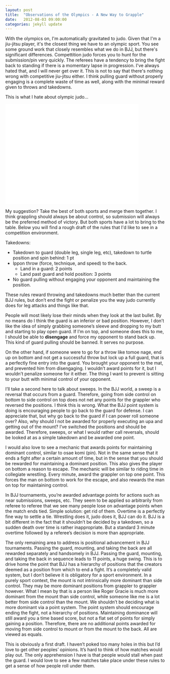 ```yaml
---
layout: post
title:  "Observations of the Olympics - A New Way to Grapple"
date:   2012-08-03 09:00:00
categories: jekyll update
---
```

With the olympics on, I'm automatically gravitated to judo. Given that I'm a jiu-jitsu player, it's the closest thing we have to an olympic sport. You see some ground work that closely resembles what we do in BJJ, but there's significant differences. Compettition judo forces you to hunt for the submission/pin very quickly. The referees have a tendency to bring the fight back to standing if there is a momentary lapse in progression. I've always hated that, and I will never get over it. This is not to say that there's nothing wrong with competitive jiu-jitsu either. I think pulling guard without properly engaging is a complete waste of time as well, along with the minimal reward given to throws and takedowns.

 This is what I hate about olympic judo...

 <iframe width="420" height="315" src="//www.youtube.com/embed/CanWJ7g-5ME" frameborder="0" allowfullscreen></iframe>

My suggestion? Take the best of both sports and merge them together. I think grappling should always be about control, so submission will always be the preferred method of victory. But both sports have a lot to bring to the table. Below you will find a rough draft of the rules that I'd like to see in a competition environment.

Takedowns:

* Takedown to guard (double leg, single leg, etc), takedown to turtle position and spin behind: 1 pt
* Ippon throw (force, technique, and speed) to the back.
  * Land in a guard: 2 points
  * Land past guard and hold position: 3 points
* No guard pulling without engaging your opponent and maintaining the position.

These rules reward throwing and takedowns much better than the current BJJ rules, but don’t end the fight or penalize you the way judo currently does for leg attacks and things like that.

People will most likely lose their minds when they look at the last bullet. By no means do I think the guard is an inferior or bad position. However, I don’t like the idea of simply grabbing someone’s sleeve and dropping to my butt and starting to play open guard. If I’m on top, and someone does this to me, I should be able to **disengage** and force my opponent to stand back up. This kind of guard pulling should be banned. It serves no purpose.

On the other hand, if someone were to go for a throw like tomoe nage, end up on bottom and not get a successful throw but lock up a full guard, that is a perfectly fine entry into the guard. You brought your opponent to the mat, and prevented him from disengaging. I wouldn’t award points for it, but I wouldn’t penalize someone for it either. The thing I want to prevent is sitting to your butt with minimal control of your opponent.

I’ll take a second here to talk about sweeps. In the BJJ world, a sweep is a reversal that occurs from a guard. Therefore, going from side control on bottom to side control on top does not net any points for the grappler who reversed the positions. I think this is wrong. What the BJJ point system is doing is encouraging people to go back to the guard for defense. I can appreciate that, but why go back to the guard if I can power roll someone over? Also, why should I not be awarded for properly executing an upa and getting out of the mount? I’ve switched the positions and should be awarded. Therefore, sweeps, or what I would rather call reversals, should be looked at as a simple takedown and be awarded one point.

I would also love to see a mechanic that awards points for maintaining dominant control, similar to osae komi (pin). Not in the same sense that it ends a fight after a certain amount of time, but in the sense that you should be rewarded for maintaining a dominant position. This also gives the player on bottom a reason to escape. The mechanic will be similar to riding time in collegiate wrestling. Every minute, award the grappler on top one point. This forces the man on bottom to work for the escape, and also rewards the man on top for maintaining control.

In BJJ tournaments, you’re awarded advantage points for actions such as near submissions, sweeps, etc. They seem to be applied so arbitrarily from referee to referee that we see many people lose on advantage points when the match ends tied. Simple solution: get rid of them. Overtime is a perfectly fine way to settle a tie. Wrestling does it, judo does it, BJJ can do it. BJJ is a bit different in the fact that it shouldn’t be decided by a takedown, so a sudden death over time is rather inappropriate. But a standard 3 minute overtime followed by a referee’s decision is more than appropriate.

The only remaining area to address is positional advancement in BJJ tournaments. Passing the guard, mounting, and taking the back are all rewarded separately and handsomely in BJJ. Passing the guard, mounting, and taking the back in sequence leads to 11 points, a huge swing. This is to drive home the point that BJJ has a hierarchy of positions that the creators deemed as a position from which to end a fight. It’s a completely valid system, but I don’t believe it is obligatory for a sport environment. In a purely sport context, the mount is not intrinsically more dominant than side control. They may be more dominant positions from grappler to grappler however. What I mean by that is a person like Roger Gracie is much more dominant from the mount than side control, while someone like me is a lot better from side control than the mount. We shouldn’t be deciding what is more dominant via a point system. The point system should encourage ending the fight, not a hierarchy of positions. Maintaining dominance will still award you a time based score, but not a flat set of points for simply gaining a position. Therefore, there are no additional points awarded for moving from side control to mount or from the mount to the back. All are viewed as equals.

This is obviously a first draft. I haven’t poked too many holes in this but I’d love to get other peoples’ opinions. It’s hard to think of how matches would play out. The only apprehension I have is that people would stall when past the guard. I would love to see a few matches take place under these rules to get a sense of how people roll under them.

[youtube-judo]: http://blah.com
